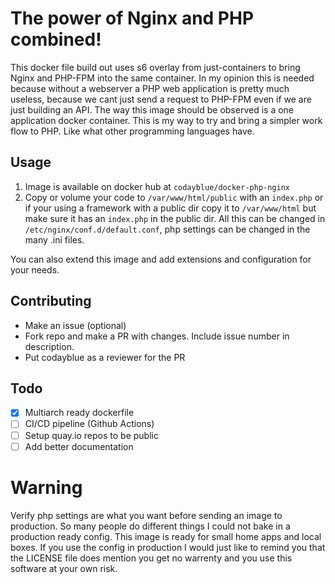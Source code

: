 # The power of Nginx and PHP combined!

This docker file build out uses s6 overlay from just-containers to bring Nginx and PHP-FPM into the same container. In my opinion this is needed because without a webserver a PHP web application is pretty much useless, because we cant just send a request to PHP-FPM even if we are just building an API. The way this image should be observed is a one application docker container. This is my way to try and bring a simpler work flow to PHP. Like what other programming languages have. 

## Usage

1. Image is available on docker hub at `codayblue/docker-php-nginx`
2. Copy or volume your code to `/var/www/html/public` with an `index.php` or if your using a framework with a public dir copy it to `/var/www/html` but make sure it has an `index.php` in the public dir. All this can be changed in `/etc/nginx/conf.d/default.conf`, php settings can be changed in the many .ini files.

You can also extend this image and add extensions and configuration for your needs.

## Contributing

- Make an issue (optional)
- Fork repo and make a PR with changes. Include issue number in description. 
- Put codayblue as a reviewer for the PR

## Todo

- [x] Multiarch ready dockerfile
- [ ] CI/CD pipeline (Github Actions)
- [ ] Setup quay.io repos to be public
- [ ] Add better documentation

# Warning

Verify php settings are what you want before sending an image to production. So many people do different things I could not bake in a production ready config. This image is ready for small home apps and local boxes. If you use the config in production I would just like to remind you that the LICENSE file does mention you get no warrenty and you use this software at your own risk.  